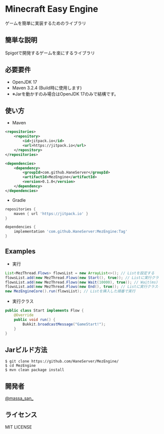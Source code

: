 # Minecraft Easy Engine
ゲームを簡単に実装するためのライブラリ

## 簡単な説明
Spigotで開発するゲームを楽にするライブラリ

## 必要要件

- OpenJDK 17
- Maven 3.2.4 (Build時に使用します)
- ※Jarを動かすのみ場合はOpenJDK 17のみで結構です。

## 使い方

* Maven
```xml
<repositories>
    <repository>
        <id>jitpack.io</id>
        <url>https://jitpack.io</url>
    </repository>
</repositories>

<dependencies>
    <dependency>
        <groupId>com.github.HaneServer</groupId>
        <artifactId>MezEngine</artifactId>
        <version>0.1.0</version>
    </dependency>
</dependencies>
```

* Gradle
```gradle
repositories {
    maven { url 'https://jitpack.io' }
}

dependencies {
	implementation 'com.github.HaneServer:MezEngine:Tag'
}
```

## Examples
* 実行
```java
List<MezThread.Flows> flowsList = new ArrayList<>(); // Listを設定する
flowsList.add(new MezThread.Flows(new Start(), true)); // Listに実行クラスをadd
flowsList.add(new MezThread.Flows(new Wait(10000), true)); // Wait(ms)で待機が可能
flowsList.add(new MezThread.Flows(new End(), true)); // Listに実行クラスをadd
new MezEngineCore().run(flowsList); // Listを挿入した順番で実行
```
* 実行クラス
```java
public class Start implements Flow {
    @Override
    public void run() {
        Bukkit.broadcastMessage("GameStart!");
    }
}
```

## Jarビルド方法

```
$ git clone https://github.com/HaneServer/MezEngine/
$ cd MezEngine
$ mvn clean package install
```

## 開発者

[@massa_san_](https://twitter.com/massa_san_)

## ライセンス

MIT LICENSE